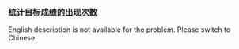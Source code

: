 ### [统计目标成绩的出现次数](https://leetcode.com/problems/zai-pai-xu-shu-zu-zhong-cha-zhao-shu-zi-lcof)

English description is not available for the problem. Please switch to Chinese.
